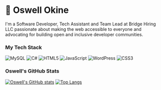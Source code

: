 # :space_invader:	 **Oswell Okine**

<p>I'm a Software Developer, Tech Assistant and Team Lead at Bridge Hiring LLC passionate about making the web accessible to everyone and advocating for building open and inclusive developer communities.</p>


### My Tech Stack
![MySQL](https://img.shields.io/badge/mysql-4479A1.svg?style=for-the-badge&logo=mysql&logoColor=white) ![C#](https://img.shields.io/badge/c%23-%23239120.svg?style=for-the-badge&logo=csharp&logoColor=white) ![HTML5](https://img.shields.io/badge/html5-%23E34F26.svg?style=for-the-badge&logo=html5&logoColor=white) ![JavaScript](https://img.shields.io/badge/javascript-%23323330.svg?style=for-the-badge&logo=javascript&logoColor=%23F7DF1E) ![WordPress](https://img.shields.io/badge/WordPress-%23117AC9.svg?style=for-the-badge&logo=WordPress&logoColor=white) ![CSS3](https://img.shields.io/badge/css3-%231572B6.svg?style=for-the-badge&logo=css3&logoColor=white)

### Oswell's GitHub Stats

[![Oswell's GitHub stats](https://github-readme-stats.vercel.app/api?username=oswell-nii)](https://github.com/oswell-nii/github-readme-stats)   [![Top Langs](https://github-readme-stats.vercel.app/api/top-langs/?username=oswell-nii&hide_progress=true)](https://github.com/oswell-nii/github-readme-stats)

<!--
**oswell-nii/oswell-nii** is a ✨ _special_ ✨ repository because its `README.md` (this file) appears on your GitHub profile.

Here are some ideas to get you started:

- 🔭 I’m currently working on ...
- 🌱 I’m currently learning ...
- 👯 I’m looking to collaborate on ...
- 🤔 I’m looking for help with ...
- 💬 Ask me
- 📫 How to reach me: ...
- 😄 Pronouns: ...
- ⚡ Fun fact: ...
-->

